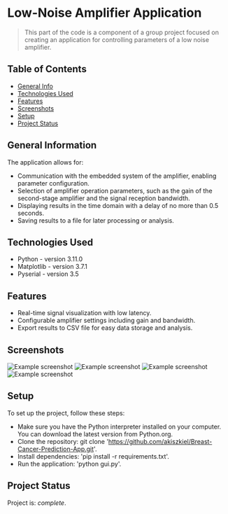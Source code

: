 # Low-Noise Amplifier Application
> This part of the code is a component of a group project focused on creating an application for controlling parameters of a low noise amplifier.

## Table of Contents
* [General Info](#general-information)
* [Technologies Used](#technologies-used)
* [Features](#features)
* [Screenshots](#screenshots)
* [Setup](#setup)
* [Project Status](#project-status)
<!-- * [License](#license) -->


## General Information
The application allows for:
- Communication with the embedded system of the amplifier, enabling parameter configuration.
- Selection of amplifier operation parameters, such as the gain of the second-stage amplifier and the signal reception bandwidth.
- Displaying results in the time domain with a delay of no more than 0.5 seconds.
- Saving results to a file for later processing or analysis.



## Technologies Used
- Python - version 3.11.0
- Matplotlib - version 3.7.1
- Pyserial - version 3.5


## Features
- Real-time signal visualization with low latency.
- Configurable amplifier settings including gain and bandwidth.
- Export results to CSV file for easy data storage and analysis.

## Screenshots
![Example screenshot](./images/main_screen.png)
![Example screenshot](./images/data_entry_page.png)
![Example screenshot](./images/result_page.png)
![Example screenshot](./images/metrics.png)
<!-- If you have screenshots you'd like to share, include them here. -->


## Setup
To set up the project, follow these steps:

- Make sure you have the Python interpreter installed on your computer. You can download the latest version from Python.org. 
- Clone the repository: git clone 'https://github.com/akiszkiel/Breast-Cancer-Prediction-App.git'.
- Install dependencies: 'pip install -r requirements.txt'.
- Run the application: 'python gui.py'.


## Project Status
Project is: _complete_.
